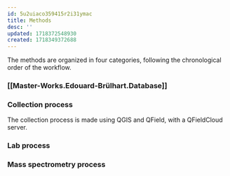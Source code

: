 ```yaml
---
id: 5u2uiaco359415r2i31ymac
title: Methods
desc: ''
updated: 1718372548930
created: 1718349372688
---
```

The methods are organized in four categories, following the chronological order of the workflow.

### [[Master-Works.Edouard-Brülhart.Database]]

### Collection process
The collection process is made using QGIS and QField, with a QFieldCloud server.

### Lab process
### Mass spectrometry process